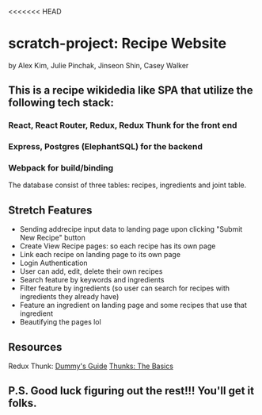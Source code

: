 <<<<<<< HEAD
# scratch-project: Recipe Website 
by Alex Kim, Julie Pinchak, Jinseon Shin, Casey Walker 

## This is a recipe wikidedia like SPA that utilize the following tech stack:
### React, React Router, Redux, Redux Thunk for the front end
### Express, Postgres (ElephantSQL) for the backend
### Webpack for build/binding 

The database consist of three tables: recipes, ingredients and joint table.

## Stretch Features 
- Sending addrecipe input data to landing page upon clicking "Submit New Recipe" button
- Create View Recipe pages: so each recipe has its own page 
- Link each recipe on landing page to its own page 
- Login Authentication
- User can add, edit, delete their own recipes 
- Search feature by keywords and ingredients
- Filter feature by ingredients (so user can search for recipes with ingredients they already have)
- Feature an ingredient on landing page and some recipes that use that ingredient 
- Beautifying the pages lol 


## Resources 
Redux Thunk: 
[Dummy's Guide](https://medium.com/@stowball/a-dummys-guide-to-redux-and-thunk-in-react-d8904a7005d3)
[Thunks: The Basics](https://medium.com/fullstack-academy/thunks-in-redux-the-basics-85e538a3fe60)


## P.S. Good luck figuring out the rest!!! You'll get it folks.


